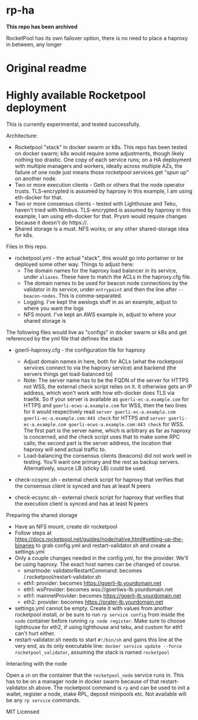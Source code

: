 # rp-ha

**This repo has been archived**

RocketPool has its own failover option, there is no need to place a haproxy in between, any longer

# Original readme

Highly available Rocketpool deployment
=======

This is currently experimental, and tested successfully.

Architecture:
- Rocketpool "stack" in docker swarm or k8s. This repo has been tested on docker swarm; k8s would require some adjustments, though likely nothing too drastic. One copy of each service runs; on a HA deployment with multiple managers and workers, ideally across multiple AZs, the failure of one node just means those rocketpool services get "spun up" on another node.
- Two or more execution clients - Geth or others that the node operator trusts. TLS-encrypted is assumed by haproxy in this example, I am using eth-docker for that.
- Two or more consensus clients - tested with Lighthouse and Teku, haven't tried with Nimbus. TLS-encrypted is assumed by haproxy in this example, I am using eth-docker for that. Prysm would require changes because it doesn't do https://.
- Shared storage is a must. NFS works; or any other shared-storage idea for k8s.

Files in this repo.

- rocketpool.yml - the actual "stack", this would go into portainer or be deployed some other way. Things to adjust here:
  - The domain names for the haproxy load balancer in its service, under `aliases`. These have to match the ACLs in the haproxy.cfg file.
  - The domain names to be used for beacon node connections by the validator in its service, under `entrypoint` and then the line after `--beacon-nodes`. This is comma-separated.
  - Logging. I've kept the awslogs stuff in as an example, adjust to where you want the logs
  - NFS mount. I've kept an AWS example in, adjust to where your shared storage is

The following files would live as "configs" in docker swarm or k8s and get referenced by the yml file that defines the stack

- goerli-haproxy.cfg - the configuration file for haproxy
  - Adjust domain names in here, both for ACLs (what the rocketpool services connect to via the haproxy service) and backend (the servers things get load-balanced to)
  - Note: The server name has to be the FQDN of the server for HTTPS not WSS, the external check script relies on it. It otherwise gets an IP address, which won't work with how eth-docker does TLS via traefik.
    So if your server is available as `goerli-ec-a.example.com` for HTTPS and `goerli-ecws-a.example.com` for WSS, then the two lines for it would respectively read
    `server goerli-ec-a.example.com goerli-ec-a.example.com:443 check` for HTTPS and `server goerli-ec-a.example.com goerli-ecws-a.example.com:443 check` for WSS. The first part is the server name,
    which is arbitrary as far as haproxy is concerned, and the check script uses that to make some RPC calls; the second part is the server address, the location that haproxy will send actual traffic to.
  - Load-balancing the consensus clients (beacons) did not work well in testing. You'll want one primary and the rest as backup servers. Alternatively, source LB (sticky LB) could be used.

- check-ccsync.sh - external check script for haproxy that verifies that the consensus client is synced and has at least N peers

- check-ecsync.sh - external check script for haproxy that verifies that the execution client is synced and has at least N peers

Preparing the shared storage

- Have an NFS mount, create dir rocketpool
- Follow steps at https://docs.rocketpool.net/guides/node/native.html#setting-up-the-binaries to grab config.yml and restart-validator.sh and create a settings.yml
- Only a couple changes needed in the config.yml, for the provider. We'll be using haproxy. The exact host names can be changed of course.
  - smartnode: validatorRestartCommand: becomes /.rocketpool/restart-validator.sh 
  - eth1: provider: becomes https://goerli-lb.yourdomain.net
  - eth1: wsProvider: becomes wss://goerliws-lb.yourdomain.net
  - eth1: mainnetProvider: becomes https://goerli-lb.yourdomain.net
  - eth2: provider: becomes https://prater-lb.yourdomain.net
- settings.yml cannot be empty. Create it with values from another rocketpool install, or be sure to run `rp service config` from inside the `node` container before running `rp node register`. Make sure to choose lighthouse for eth2, if using lighthouse and teku, and custom for eth1 can't hurt either.
- restart-validator.sh needs to start `#!/bin/sh` and gains this line at the very end, as its only executable line: `docker service update --force rocketpool_validator`, assuming the stack is named `rocketpool`

Interacting with the node

Open a `sh` on the container that the `rocketpool_node` service runs in. This has to be on a manager node in docker swarm because of that restart-validator.sh above. The rocketpool command is `rp` and
can be used to init a wallet, register a node, stake RPL, deposit minipools etc. Not available will be any `rp service` commands. 

MIT Licensed
